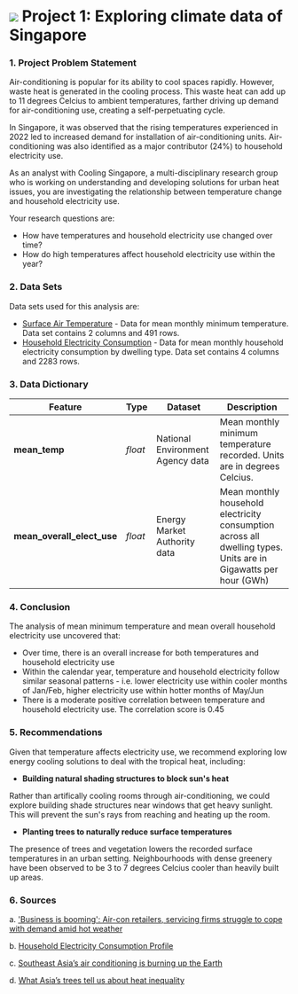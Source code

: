 # ![](https://ga-dash.s3.amazonaws.com/production/assets/logo-9f88ae6c9c3871690e33280fcf557f33.png) Project 1: Exploring climate data of Singapore

### 1. Project Problem Statement

Air-conditioning is popular for its ability to cool spaces rapidly. However, waste heat is generated in the cooling process. This waste heat can add up to 11 degrees Celcius to ambient temperatures, farther driving up demand for air-conditioning use, creating a self-perpetuating cycle.

In Singapore, it was observed that the rising temperatures experienced in 2022 led to increased demand for installation of air-conditioning units. Air-conditioning was also identified as a major contributor (24%) to household electricity use.

As an analyst with Cooling Singapore, a multi-disciplinary research group who is working on understanding and developing solutions for urban heat issues, you are investigating the relationship between temperature change and household electricity use.

Your research questions are:
* How have temperatures and household electricity use changed over time?
* How do high temperatures affect household electricity use within the year?

### 2. Data Sets

Data sets used for this analysis are:
* [Surface Air Temperature](https://data.gov.sg/dataset/surface-air-temperature-mean-daily-minimum) - Data for mean monthly minimum temperature. Data set contains 2 columns and 491 rows.
* [Household Electricity Consumption](https://www.ema.gov.sg/resources/singapore-energy-statistics/) - Data for mean monthly household electricity consumption by dwelling type. Data set contains 4 columns and 2283 rows.

### 3. Data Dictionary
|Feature|Type|Dataset|Description|
|---|---|---|---|
|**mean_temp**|*float*|National Environment Agency data| Mean monthly minimum temperature recorded. Units are in degrees Celcius.| 
|**mean_overall_elect_use**|*float*|Energy Market Authority data| Mean monthly household electricity consumption across all dwelling types. Units are in Gigawatts per hour (GWh)| 

### 4. Conclusion

The analysis of mean minimum temperature and mean overall household electricity use uncovered that:
* Over time, there is an overall increase for both temperatures and household electricity use
* Within the calendar year, temperature and household electricity follow similar seasonal patterns - i.e. lower electricity use within cooler months of Jan/Feb, higher electricity use within hotter months of May/Jun
* There is a moderate positive correlation between temperature and household electricity use. The correlation score is 0.45

### 5. Recommendations
Given that temperature affects electricity use, we recommend exploring low energy cooling solutions to deal with the tropical heat, including:

* **Building natural shading structures to block sun's heat**

Rather than artifically cooling rooms through air-conditioning, we could explore building shade structures near windows that get heavy sunlight. This will prevent the sun's rays from reaching and heating up the room.

* **Planting trees to naturally reduce surface temperatures**


The presence of trees and vegetation lowers the recorded surface temperatures in an urban setting. Neighbourhoods with dense greenery have been observed to be 3 to 7 degrees Celcius cooler than heavily built up areas.

### 6. Sources

a. ['Business is booming': Air-con retailers, servicing firms struggle to cope with demand amid hot weather](https://www.channelnewsasia.com/singapore/aircon-sales-servicing-companies-retailers-strong-demand-2709076)

b. [Household Electricity Consumption Profile](https://www.nea.gov.sg/our-services/climate-change-energy-efficiency/energy-efficiency/household-sector/household-electricity-consumption-profile)

c. [Southeast Asia’s air conditioning is burning up the Earth](https://kontinentalist.com/stories/air-conditioning-in-southeast-asia-is-worsening-climate-change)

d. [What Asia’s trees tell us about heat inequality](https://kontinentalist.com/stories/who-trees-dont-shield-from-the-urban-heat-island-effect)